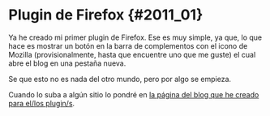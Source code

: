 
# Plugin de Firefox {#2011_01}

Ya he creado mi primer plugin de Firefox.
Ese es muy simple, ya que, lo que hace es mostrar un botón en la barra de complementos con el icono de Mozilla (provisionalmente, hasta que encuentre uno que me guste) el cual abre el blog en una pestaña nueva.

Se que esto no es nada del otro mundo, pero por algo se empieza.

Cuando lo suba a algún sitio lo pondré en [la página del blog que he creado para el/los plugin/s](http://blog.juansal.com/p/plugins-de-firefox.html).

